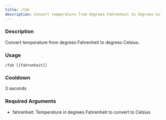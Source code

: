 ```yaml
---
title: /fah
description: Convert temperature from degrees Fahrenheit to degrees Celsius.
---
```


### Description
Convert temperature from degrees Fahrenheit to degrees Celsius.

### Usage

`/fah [[fahrenheit]]`

### Cooldown

3 seconds

### Required Arguments

- fahrenheit: Temperature in degrees Fahrenheit to convert to Celsius

